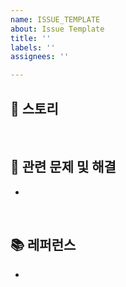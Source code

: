 ```yaml
---
name: ISSUE_TEMPLATE
about: Issue Template
title: ''
labels: ''
assignees: ''

---
```


## 📖 스토리



<br/> 

## 🐞 관련 문제 및 해결

- 

<br/> 

## 📚 레퍼런스

- []()
